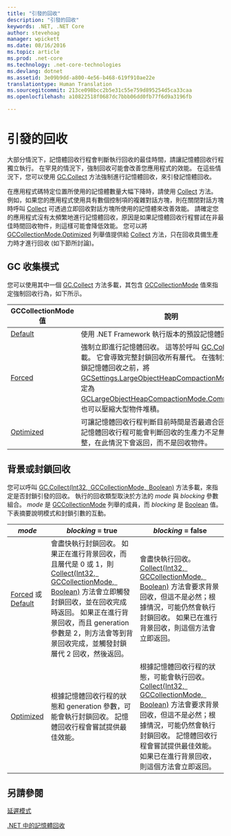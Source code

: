 ```yaml
---
title: "引發的回收"
description: "引發的回收"
keywords: .NET, .NET Core
author: stevehoag
manager: wpickett
ms.date: 08/16/2016
ms.topic: article
ms.prod: .net-core
ms.technology: .net-core-technologies
ms.devlang: dotnet
ms.assetid: 3e09b9dd-a800-4e56-b468-619f910ae22e
translationtype: Human Translation
ms.sourcegitcommit: 213ce098bcc2b5e31c55e759d895254d5ca33caa
ms.openlocfilehash: a10822518f0687dc7bbb06dd0fb77f6d9a3196fb

---
```


# <a name="induced-collections"></a>引發的回收

大部分情況下，記憶體回收行程會判斷執行回收的最佳時間，請讓記憶體回收行程獨立執行。 在罕見的情況下，強制回收可能會改善您應用程式的效能。 在這些情況下，您可以使用 [GC.Collect](xref:System.GC.Collect) 方法強制進行記憶體回收，來引發記憶體回收。 

在應用程式碼特定位置所使用的記憶體數量大幅下降時，請使用 [Collect](xref:System.GC.Collect) 方法。 例如，如果您的應用程式使用具有數個控制項的複雜對話方塊，則在關閉對話方塊時呼叫 [Collect](xref:System.GC.Collect) 可透過立即回收對話方塊所使用的記憶體來改善效能。 請確定您的應用程式沒有太頻繁地進行記憶體回收，原因是如果記憶體回收行程嘗試在非最佳時間回收物件，則這樣可能會降低效能。 您可以將 [GCCollectionMode.Optimized](xref:System.GCCollectionMode.Optimized) 列舉值提供給 [Collect](xref:System.GC.Collect) 方法，只在回收具備生產力時才進行回收 (如下節所討論)。

## <a name="gc-collection-mode"></a>GC 收集模式

您可以使用其中一個 [GC.Collect](xref:System.GC.Collect) 方法多載，其包含 [GCCollectionMode](xref:System.GCCollectionMode) 值來指定強制回收行為，如下所示。

GCCollectionMode 值 | 說明
---------------------- | ----------- 
[Default](xref:System.GCCollectionMode.Default) | 使用 .NET Framework 執行版本的預設記憶體回收設定。
[Forced](xref:System.GCCollectionMode.Forced) | 強制立即進行記憶體回收。 這等於呼叫 [GC.Collect()](xref:System.GC.Collect) 多載。 它會導致完整封鎖回收所有層代。 在強制立即完整封鎖記憶體回收之前，將 [GCSettings.LargeObjectHeapCompactionMode](xref:System.Runtime.GCSettings.LargeObjectHeapCompactionMode) 屬性設定為 [GCLargeObjectHeapCompactionMode.CompactOnce](xref:System.Runtime.GCLargeObjectHeapCompactionMode.CompactOnce)，也可以壓縮大型物件堆積。 
[Optimized](xref:System.GCCollectionMode.Optimized) | 可讓記憶體回收行程判斷目前時間是否最適合回收物件。 記憶體回收行程可能會判斷回收的生產力不足無法進行調整，在此情況下會返回，而不是回收物件。
 
## <a name="background-or-blocking-collections"></a>背景或封鎖回收

您可以呼叫 [GC.Collect(Int32, GCCollectionMode, Boolean)](xref:System.GC.Collect(System.Int32,System.GCCollectionMode,System.Boolean)) 方法多載，來指定是否封鎖引發的回收。 執行的回收類型取決於方法的 *mode* 與 *blocking* 參數組合。 *mode* 是 [GCCollectionMode](xref:System.GCCollectionMode) 列舉的成員，而 *blocking* 是 [Boolean](xref:System.Boolean) 值。 下表摘要說明模式和封鎖引數的互動。 

*mode* | *blocking* = true | *blocking* = false
------ | ----------------- | ------------------
[Forced](xref:System.GCCollectionMode.Forced) 或 [Default](xref:System.GCCollectionMode.Default) | 會盡快執行封鎖回收。 如果正在進行背景回收，而且層代是 0 或 1，則 [Collect(Int32, GCCollectionMode, Boolean)](xref:System.GC.Collect(System.Int32,System.GCCollectionMode,System.Boolean)) 方法會立即觸發封鎖回收，並在回收完成時返回。 如果正在進行背景回收，而且 generation 參數是 2，則方法會等到背景回收完成，並觸發封鎖層代 2 回收，然後返回。 | 會盡快執行回收。 [Collect(Int32, GCCollectionMode, Boolean)](xref:System.GC.Collect(System.Int32,System.GCCollectionMode,System.Boolean)) 方法會要求背景回收，但這不是必然；根據情況，可能仍然會執行封鎖回收。 如果已在進行背景回收，則這個方法會立即返回。 
[Optimized](xref:System.GCCollectionMode.Optimized) | 根據記憶體回收行程的狀態和 generation 參數，可能會執行封鎖回收。 記憶體回收行程會嘗試提供最佳效能。 | 根據記憶體回收行程的狀態，可能會執行回收。 [Collect(Int32, GCCollectionMode, Boolean)](xref:System.GC.Collect(System.Int32,System.GCCollectionMode,System.Boolean)) 方法會要求背景回收，但這不是必然；根據情況，可能仍然會執行封鎖回收。 記憶體回收行程會嘗試提供最佳效能。 如果已在進行背景回收，則這個方法會立即返回。 
 
## <a name="see-also"></a>另請參閱

[延遲模式](latency.md)

[.NET 中的記憶體回收](index.md)



<!--HONumber=Nov16_HO1-->


